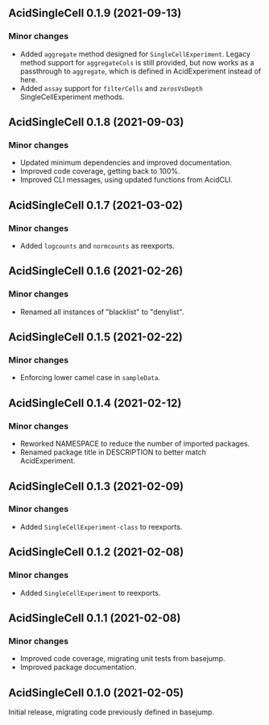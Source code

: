## AcidSingleCell 0.1.9 (2021-09-13)

### Minor changes

- Added `aggregate` method designed for `SingleCellExperiment`. Legacy method
  support for `aggregateCols` is still provided, but now works as a passthrough
  to `aggregate`, which is defined in AcidExperiment instead of here.
- Added `assay` support for `filterCells` and `zerosVsDepth`
  SingleCellExperiment methods.

## AcidSingleCell 0.1.8 (2021-09-03)

### Minor changes

- Updated minimum dependencies and improved documentation.
- Improved code coverage, getting back to 100%.
- Improved CLI messages, using updated functions from AcidCLI.

## AcidSingleCell 0.1.7 (2021-03-02)

### Minor changes

- Added `logcounts` and `normcounts` as reexports.

## AcidSingleCell 0.1.6 (2021-02-26)

### Minor changes

- Renamed all instances of "blacklist" to "denylist".

## AcidSingleCell 0.1.5 (2021-02-22)

### Minor changes

- Enforcing lower camel case in `sampleData`.

## AcidSingleCell 0.1.4 (2021-02-12)

### Minor changes

- Reworked NAMESPACE to reduce the number of imported packages.
- Renamed package title in DESCRIPTION to better match AcidExperiment.

## AcidSingleCell 0.1.3 (2021-02-09)

### Minor changes

- Added `SingleCellExperiment-class` to reexports.

## AcidSingleCell 0.1.2 (2021-02-08)

### Minor changes

- Added `SingleCellExperiment` to reexports.

## AcidSingleCell 0.1.1 (2021-02-08)

### Minor changes

- Improved code coverage, migrating unit tests from basejump.
- Improved package documentation.

## AcidSingleCell 0.1.0 (2021-02-05)

Initial release, migrating code previously defined in basejump.
